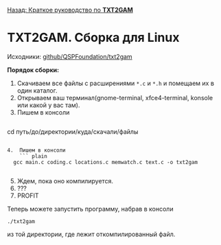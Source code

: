 [Назад: Краткое руководство по **TXT2GAM**](../../txt2gam.md)

# TXT2GAM. Сборка для Linux

Исходники: [github/QSPFoundation/txt2gam](https://github.com/QSPFoundation/txt2gam)

**Порядок сборки:**

1.  Скачиваем все файлы с расширениями `*.c` и `*.h` и помещаем их в один каталог.
2.  Открываем ваш терминал(gnome-terminal, xfce4-terminal, konsole или какой у вас там).
3.  Пишем в консоли
    ``` plain
  cd путь/до/директории/куда/скачали/файлы
    
```

4.  Пишем в консоли
    ``` plain
  gcc main.c coding.c locations.c memwatch.c text.c -o txt2gam
    
```

5.  Ждем, пока оно компилируется.
6.  ???
7.  PROFIT

Теперь можете запустить программу, набрав в консоли

``` plain
./txt2gam
```

из той директории, где лежит откомпилированный файл.
